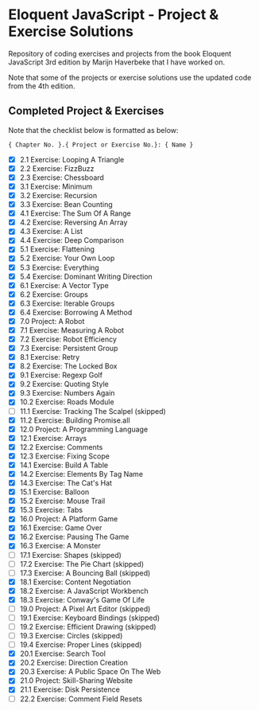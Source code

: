 # Eloquent JavaScript - Project & Exercise Solutions

Repository of coding exercises and projects from the book Eloquent JavaScript 3rd edition by Marijn Haverbeke that I have worked on.

Note that some of the projects or exercise solutions use the updated code from the 4th edition.

## Completed Project & Exercises

Note that the checklist below is formatted as below:

```
{ Chapter No. }.{ Project or Exercise No.}: { Name }
```

- [x] 2.1 Exercise: Looping A Triangle
- [x] 2.2 Exercise: FizzBuzz
- [x] 2.3 Exercise: Chessboard
- [x] 3.1 Exercise: Minimum
- [x] 3.2 Exercise: Recursion
- [x] 3.3 Exercise: Bean Counting
- [x] 4.1 Exercise: The Sum Of A Range
- [x] 4.2 Exercise: Reversing An Array
- [x] 4.3 Exercise: A List
- [x] 4.4 Exercise: Deep Comparison
- [x] 5.1 Exercise: Flattening
- [x] 5.2 Exercise: Your Own Loop
- [x] 5.3 Exercise: Everything
- [x] 5.4 Exercise: Dominant Writing Direction
- [x] 6.1 Exercise: A Vector Type
- [x] 6.2 Exercise: Groups
- [x] 6.3 Exercise: Iterable Groups
- [x] 6.4 Exercise: Borrowing A Method
- [x] 7.0 Project: A Robot
- [x] 7.1 Exercise: Measuring A Robot
- [x] 7.2 Exercise: Robot Efficiency
- [x] 7.3 Exercise: Persistent Group
- [x] 8.1 Exercise: Retry
- [x] 8.2 Exercise: The Locked Box
- [x] 9.1 Exercise: Regexp Golf
- [x] 9.2 Exercise: Quoting Style
- [x] 9.3 Exercise: Numbers Again
- [x] 10.2 Exercise: Roads Module
- [ ] 11.1 Exercise: Tracking The Scalpel (skipped)
- [x] 11.2 Exercise: Building Promise.all
- [x] 12.0 Project: A Programming Language
- [x] 12.1 Exercise: Arrays
- [x] 12.2 Exercise: Comments
- [x] 12.3 Exercise: Fixing Scope
- [x] 14.1 Exercise: Build A Table
- [x] 14.2 Exercise: Elements By Tag Name
- [x] 14.3 Exercise: The Cat's Hat
- [x] 15.1 Exercise: Balloon
- [x] 15.2 Exercise: Mouse Trail
- [x] 15.3 Exercise: Tabs
- [x] 16.0 Project: A Platform Game
- [x] 16.1 Exercise: Game Over
- [x] 16.2 Exercise: Pausing The Game
- [x] 16.3 Exercise: A Monster
- [ ] 17.1 Exercise: Shapes (skipped)
- [ ] 17.2 Exercise: The Pie Chart (skipped)
- [ ] 17.3 Exercise: A Bouncing Ball (skipped)
- [x] 18.1 Exercise: Content Negotiation
- [x] 18.2 Exercise: A JavaScript Workbench
- [x] 18.3 Exercise: Conway's Game Of Life
- [ ] 19.0 Project: A Pixel Art Editor (skipped)
- [ ] 19.1 Exercise: Keyboard Bindings (skipped)
- [ ] 19.2 Exercise: Efficient Drawing (skipped)
- [ ] 19.3 Exercise: Circles (skipped)
- [ ] 19.4 Exercise: Proper Lines (skipped)
- [x] 20.1 Exercise: Search Tool
- [x] 20.2 Exercise: Direction Creation
- [x] 20.3 Exercise: A Public Space On The Web
- [x] 21.0 Project: Skill-Sharing Website
- [x] 21.1 Exercise: Disk Persistence
- [ ] 22.2 Exercise: Comment Field Resets
